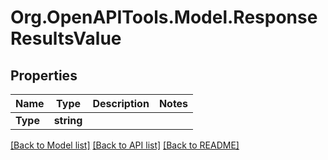 # Org.OpenAPITools.Model.ResponseResultsValue

## Properties

Name | Type | Description | Notes
------------ | ------------- | ------------- | -------------
**Type** | **string** |  | 

[[Back to Model list]](../../README.md#documentation-for-models) [[Back to API list]](../../README.md#documentation-for-api-endpoints) [[Back to README]](../../README.md)

